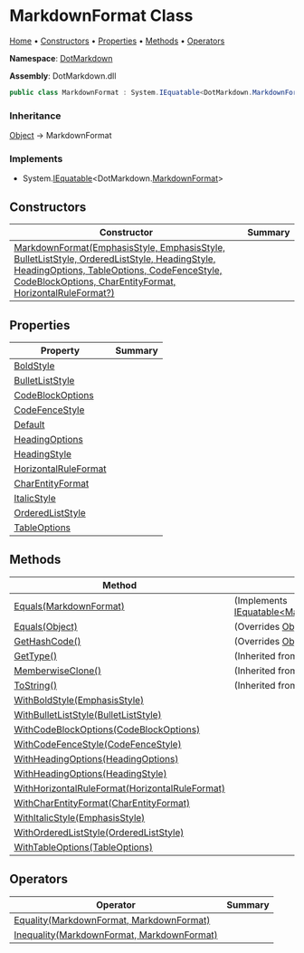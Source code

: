 # MarkdownFormat Class

[Home](../../README.md) &#x2022; [Constructors](#constructors) &#x2022; [Properties](#properties) &#x2022; [Methods](#methods) &#x2022; [Operators](#operators)

**Namespace**: [DotMarkdown](../README.md)

**Assembly**: DotMarkdown\.dll

```csharp
public class MarkdownFormat : System.IEquatable<DotMarkdown.MarkdownFormat>
```

### Inheritance

[Object](https://docs.microsoft.com/en-us/dotnet/api/system.object) &#x2192; MarkdownFormat

### Implements

* System\.[IEquatable](https://docs.microsoft.com/en-us/dotnet/api/system.iequatable-1)\<DotMarkdown\.[MarkdownFormat](./README.md)>

## Constructors

| Constructor | Summary |
| ----------- | ------- |
| [MarkdownFormat(EmphasisStyle, EmphasisStyle, BulletListStyle, OrderedListStyle, HeadingStyle, HeadingOptions, TableOptions, CodeFenceStyle, CodeBlockOptions, CharEntityFormat, HorizontalRuleFormat?)](-ctor/README.md) | |

## Properties

| Property | Summary |
| -------- | ------- |
| [BoldStyle](BoldStyle/README.md) | |
| [BulletListStyle](BulletListStyle/README.md) | |
| [CodeBlockOptions](CodeBlockOptions/README.md) | |
| [CodeFenceStyle](CodeFenceStyle/README.md) | |
| [Default](Default/README.md) | |
| [HeadingOptions](HeadingOptions/README.md) | |
| [HeadingStyle](HeadingStyle/README.md) | |
| [HorizontalRuleFormat](HorizontalRuleFormat/README.md) | |
| [CharEntityFormat](CharEntityFormat/README.md) | |
| [ItalicStyle](ItalicStyle/README.md) | |
| [OrderedListStyle](OrderedListStyle/README.md) | |
| [TableOptions](TableOptions/README.md) | |

## Methods

| Method | Summary |
| ------ | ------- |
| [Equals(MarkdownFormat)](Equals/README.md#DotMarkdown_MarkdownFormat_Equals_DotMarkdown_MarkdownFormat_) |  \(Implements [IEquatable\<MarkdownFormat>.Equals](https://docs.microsoft.com/en-us/dotnet/api/system.iequatable-1.equals)\) |
| [Equals(Object)](Equals/README.md#DotMarkdown_MarkdownFormat_Equals_System_Object_) |  \(Overrides [Object.Equals](https://docs.microsoft.com/en-us/dotnet/api/system.object.equals)\) |
| [GetHashCode()](GetHashCode/README.md) |  \(Overrides [Object.GetHashCode](https://docs.microsoft.com/en-us/dotnet/api/system.object.gethashcode)\) |
| [GetType()](https://docs.microsoft.com/en-us/dotnet/api/system.object.gettype) |  \(Inherited from [Object](https://docs.microsoft.com/en-us/dotnet/api/system.object)\) |
| [MemberwiseClone()](https://docs.microsoft.com/en-us/dotnet/api/system.object.memberwiseclone) |  \(Inherited from [Object](https://docs.microsoft.com/en-us/dotnet/api/system.object)\) |
| [ToString()](https://docs.microsoft.com/en-us/dotnet/api/system.object.tostring) |  \(Inherited from [Object](https://docs.microsoft.com/en-us/dotnet/api/system.object)\) |
| [WithBoldStyle(EmphasisStyle)](WithBoldStyle/README.md) | |
| [WithBulletListStyle(BulletListStyle)](WithBulletListStyle/README.md) | |
| [WithCodeBlockOptions(CodeBlockOptions)](WithCodeBlockOptions/README.md) | |
| [WithCodeFenceStyle(CodeFenceStyle)](WithCodeFenceStyle/README.md) | |
| [WithHeadingOptions(HeadingOptions)](WithHeadingOptions/README.md#DotMarkdown_MarkdownFormat_WithHeadingOptions_DotMarkdown_HeadingOptions_) | |
| [WithHeadingOptions(HeadingStyle)](WithHeadingOptions/README.md#DotMarkdown_MarkdownFormat_WithHeadingOptions_DotMarkdown_HeadingStyle_) | |
| [WithHorizontalRuleFormat(HorizontalRuleFormat)](WithHorizontalRuleFormat/README.md) | |
| [WithCharEntityFormat(CharEntityFormat)](WithCharEntityFormat/README.md) | |
| [WithItalicStyle(EmphasisStyle)](WithItalicStyle/README.md) | |
| [WithOrderedListStyle(OrderedListStyle)](WithOrderedListStyle/README.md) | |
| [WithTableOptions(TableOptions)](WithTableOptions/README.md) | |

## Operators

| Operator | Summary |
| -------- | ------- |
| [Equality(MarkdownFormat, MarkdownFormat)](op_Equality/README.md) | |
| [Inequality(MarkdownFormat, MarkdownFormat)](op_Inequality/README.md) | |

